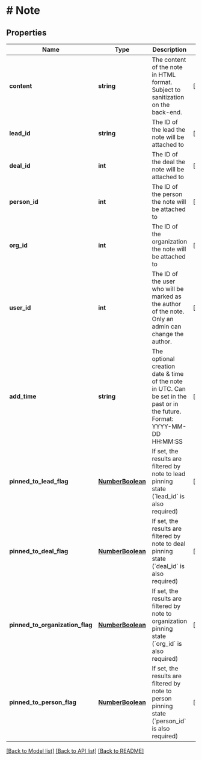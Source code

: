 # # Note

## Properties

Name | Type | Description | Notes
------------ | ------------- | ------------- | -------------
**content** | **string** | The content of the note in HTML format. Subject to sanitization on the back-end. | [optional]
**lead_id** | **string** | The ID of the lead the note will be attached to | [optional]
**deal_id** | **int** | The ID of the deal the note will be attached to | [optional]
**person_id** | **int** | The ID of the person the note will be attached to | [optional]
**org_id** | **int** | The ID of the organization the note will be attached to | [optional]
**user_id** | **int** | The ID of the user who will be marked as the author of the note. Only an admin can change the author. | [optional]
**add_time** | **string** | The optional creation date &amp; time of the note in UTC. Can be set in the past or in the future. Format: YYYY-MM-DD HH:MM:SS | [optional]
**pinned_to_lead_flag** | [**NumberBoolean**](NumberBoolean.md) | If set, the results are filtered by note to lead pinning state (&#x60;lead_id&#x60; is also required) | [optional]
**pinned_to_deal_flag** | [**NumberBoolean**](NumberBoolean.md) | If set, the results are filtered by note to deal pinning state (&#x60;deal_id&#x60; is also required) | [optional]
**pinned_to_organization_flag** | [**NumberBoolean**](NumberBoolean.md) | If set, the results are filtered by note to organization pinning state (&#x60;org_id&#x60; is also required) | [optional]
**pinned_to_person_flag** | [**NumberBoolean**](NumberBoolean.md) | If set, the results are filtered by note to person pinning state (&#x60;person_id&#x60; is also required) | [optional]

[[Back to Model list]](../../README.md#models) [[Back to API list]](../../README.md#endpoints) [[Back to README]](../../README.md)
